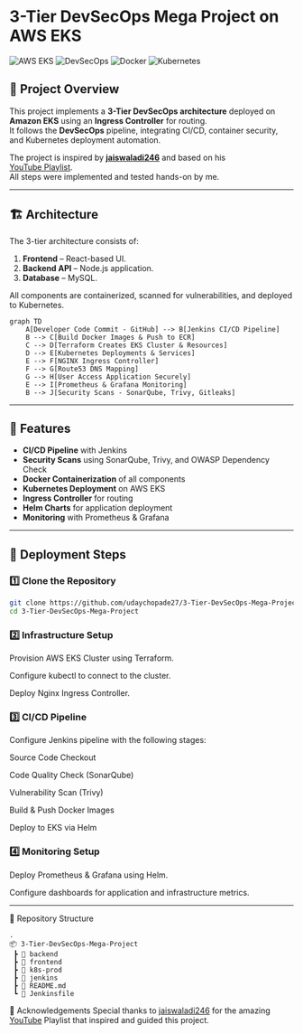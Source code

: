 # 3-Tier DevSecOps Mega Project on AWS EKS

![AWS EKS](https://img.shields.io/badge/AWS-EKS-orange?logo=amazon-aws)
![DevSecOps](https://img.shields.io/badge/DevSecOps-CI%2FCD-blue?logo=githubactions)
![Docker](https://img.shields.io/badge/Docker-Containerization-blue?logo=docker)
![Kubernetes](https://img.shields.io/badge/Kubernetes-Orchestration-blue?logo=kubernetes)

## 📌 Project Overview
This project implements a **3-Tier DevSecOps architecture** deployed on **Amazon EKS** using an **Ingress Controller** for routing.  
It follows the **DevSecOps** pipeline, integrating CI/CD, container security, and Kubernetes deployment automation.

The project is inspired by **[jaiswaladi246](https://github.com/jaiswaladi246)** and based on his  
[YouTube Playlist](https://youtube.com/playlist?list=PLAdTNzDIZj_8bL9tHTXma8Lk89ygTvi6D&si=gcpnuH5XHTXbxBSX).  
All steps were implemented and tested hands-on by me.

---

## 🏗️ Architecture
The 3-tier architecture consists of:
1. **Frontend** – React-based UI.
2. **Backend API** – Node.js application.
3. **Database** – MySQL.

All components are containerized, scanned for vulnerabilities, and deployed to Kubernetes.

```mermaid
graph TD
    A[Developer Code Commit - GitHub] --> B[Jenkins CI/CD Pipeline]
    B --> C[Build Docker Images & Push to ECR]
    C --> D[Terraform Creates EKS Cluster & Resources]
    D --> E[Kubernetes Deployments & Services]
    E --> F[NGINX Ingress Controller]
    F --> G[Route53 DNS Mapping]
    G --> H[User Access Application Securely]
    E --> I[Prometheus & Grafana Monitoring]
    B --> J[Security Scans - SonarQube, Trivy, Gitleaks]
```
---

## 🔹 Features
- **CI/CD Pipeline** with Jenkins
- **Security Scans** using SonarQube, Trivy, and OWASP Dependency Check
- **Docker Containerization** of all components
- **Kubernetes Deployment** on AWS EKS
- **Ingress Controller** for routing
- **Helm Charts** for application deployment
- **Monitoring** with Prometheus & Grafana

---

## 🚀 Deployment Steps
### 1️⃣ Clone the Repository
```bash
git clone https://github.com/udaychopade27/3-Tier-DevSecOps-Mega-Project.git
cd 3-Tier-DevSecOps-Mega-Project
```
### 2️⃣ Infrastructure Setup
Provision AWS EKS Cluster using Terraform.

Configure kubectl to connect to the cluster.

Deploy Nginx Ingress Controller.

### 3️⃣ CI/CD Pipeline
Configure Jenkins pipeline with the following stages:

Source Code Checkout

Code Quality Check (SonarQube)

Vulnerability Scan (Trivy)

Build & Push Docker Images

Deploy to EKS via Helm

### 4️⃣ Monitoring Setup
Deploy Prometheus & Grafana using Helm.

Configure dashboards for application and infrastructure metrics.

---

📂 Repository Structure
```text
.
📦 3-Tier-DevSecOps-Mega-Project
 ┣ 📂 backend
 ┣ 📂 frontend
 ┣ 📂 k8s-prod
 ┣ 📂 jenkins
 ┣ 📜 README.md
 ┗ 📜 Jenkinsfile
```

🙏 Acknowledgements
Special thanks to [jaiswaladi246](https://github.com/jaiswaladi246) for the amazing
[YouTube](https://youtube.com/playlist?list=PLAdTNzDIZj_8bL9tHTXma8Lk89ygTvi6D&si=qwTHSold2sfsxf8Z) Playlist that inspired and guided this project.
